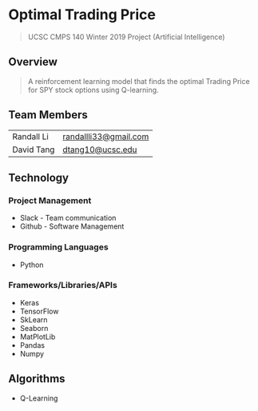 Optimal Trading Price
===
> UCSC CMPS 140 Winter 2019 Project (Artificial Intelligence)
## Overview
> A reinforcement learning model that finds the optimal Trading Price for SPY stock options using Q-learning.

## Team Members
|                  |                      |
|------------------|----------------------|
|Randall Li        | randallli33@gmail.com|
|David Tang        | dtang10@ucsc.edu     |

## Technology

### Project Management
* Slack - Team communication
* Github - Software Management

### Programming Languages
* Python

### Frameworks/Libraries/APIs
* Keras
* TensorFlow
* SkLearn
* Seaborn
* MatPlotLib
* Pandas
* Numpy

## Algorithms
* Q-Learning

